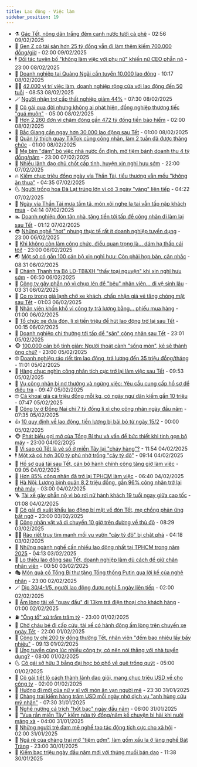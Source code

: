 ```yaml
---
title: Lao động - Việc làm
sidebar_position: 19
---
```


<!-- dantri-lao-dong-viec-lam:START -->
- ⚗️ [Gác Tết, nông dân trắng đêm canh nước tưới cà phê](https://dantri.com.vn/lao-dong-viec-lam/gac-tet-nong-dan-trang-dem-canh-nuoc-tuoi-ca-phe-20250207073935653.htm) - 02:56 09/02/2025
- 🙉 [Gen Z có tài sản hơn 25 tỷ đồng vẫn đi làm thêm kiếm 700.000 đồng/giờ](https://dantri.com.vn/lao-dong-viec-lam/gen-z-co-tai-san-hon-25-ty-dong-van-di-lam-them-kiem-700000-donggio-20250208163732990.htm) - 02:00 09/02/2025
- 🕴 [Đối tác tuyên bố &quot;không làm việc với phụ nữ&quot; khiến nữ CEO phẫn nộ](https://dantri.com.vn/lao-dong-viec-lam/doi-tac-tuyen-bo-khong-lam-viec-voi-phu-nu-khien-nu-ceo-phan-no-20250208153108957.htm) - 23:00 08/02/2025
- 🧐 [Doanh nghiệp tại Quảng Ngãi cần tuyển 10.000 lao động](https://dantri.com.vn/lao-dong-viec-lam/doanh-nghiep-tai-quang-ngai-can-tuyen-10000-lao-dong-20250208131221579.htm) - 10:17 08/02/2025
- 🧑‍💻 [42.000 vị trí việc làm, doanh nghiệp rộng cửa với lao động đến 50 tuổi](https://dantri.com.vn/lao-dong-viec-lam/42000-vi-tri-viec-lam-doanh-nghiep-rong-cua-voi-lao-dong-den-50-tuoi-20250208141423094.htm) - 08:53 08/02/2025
- 🪄 [Người nhận trợ cấp thất nghiệp giảm 44%](https://dantri.com.vn/lao-dong-viec-lam/nguoi-nhan-tro-cap-that-nghiep-giam-44-20250207120941451.htm) - 07:30 08/02/2025
- 🦣 [Cô gái qua đời nhưng không ai phát hiện, đồng nghiệp thương tiếc &quot;quá muộn&quot;](https://dantri.com.vn/lao-dong-viec-lam/co-gai-qua-doi-nhung-khong-ai-phat-hien-dong-nghiep-thuong-tiec-qua-muon-20250207164449648.htm) - 05:00 08/02/2025
- 🎡 [Hơn 2.260 đơn vị chậm đóng gần 472 tỷ đồng tiền bảo hiểm](https://dantri.com.vn/lao-dong-viec-lam/hon-2260-don-vi-cham-dong-gan-472-ty-dong-tien-bao-hiem-20250207214106640.htm) - 02:00 08/02/2025
- 🦍 [Bắc Giang cần ngay hơn 30.000 lao động sau Tết](https://dantri.com.vn/lao-dong-viec-lam/bac-giang-can-ngay-hon-30000-lao-dong-sau-tet-20250207171019303.htm) - 01:00 08/02/2025
- 🫶 [Quản lý thích quay TikTok cùng công nhân, làm 2 tuần đã được thăng chức](https://dantri.com.vn/lao-dong-viec-lam/quan-ly-thich-quay-tiktok-cung-cong-nhan-lam-2-tuan-da-duoc-thang-chuc-20250207230152324.htm) - 01:00 08/02/2025
- 🥸 [Mẹ bỉm &quot;dám&quot; bỏ việc nhà nước ổn định, mở tiệm bánh doanh thu 4 tỷ đồng/năm](https://dantri.com.vn/lao-dong-viec-lam/me-bim-dam-bo-viec-nha-nuoc-on-dinh-mo-tiem-banh-doanh-thu-4-ty-dongnam-20250207154410206.htm) - 23:00 07/02/2025
- 🎡 [Nhiều lãnh đạo chủ chốt cấp tỉnh, huyện xin nghỉ hưu sớm](https://dantri.com.vn/lao-dong-viec-lam/nhieu-lanh-dao-chu-chot-cap-tinh-huyen-xin-nghi-huu-som-20250207182125112.htm) - 22:00 07/02/2025
- 🔥 [Kiếm chục triệu đồng ngày vía Thần Tài, tiểu thương vẫn mếu &quot;không ăn thua&quot;](https://dantri.com.vn/lao-dong-viec-lam/kiem-chuc-trieu-dong-ngay-via-than-tai-tieu-thuong-van-meu-khong-an-thua-20250207110923255.htm) - 04:35 07/02/2025
- 🌜 [Người trồng hoa Đà Lạt trúng lớn vì có 3 ngày &quot;vàng&quot; liên tiếp](https://dantri.com.vn/lao-dong-viec-lam/nguoi-trong-hoa-da-lat-trung-lon-vi-co-3-ngay-vang-lien-tiep-20250207074017260.htm) - 04:22 07/02/2025
- 🤭 [Ngày vía Thần Tài mưa tầm tã, món xôi nghe lạ tai vẫn tấp nập khách mua](https://dantri.com.vn/lao-dong-viec-lam/ngay-via-than-tai-mua-tam-ta-mon-xoi-nghe-la-tai-van-tap-nap-khach-mua-20250207105933966.htm) - 04:14 07/02/2025
- 🏊 [Doanh nghiệp đón tận nhà, tặng tiền tới tấp để công nhân đi làm lại sau Tết](https://dantri.com.vn/lao-dong-viec-lam/doanh-nghiep-don-tan-nha-tang-tien-toi-tap-de-cong-nhan-di-lam-lai-sau-tet-20250206221837557.htm) - 01:12 07/02/2025
- 😎 [Những nghề &quot;hot&quot; nhưng thực tế rất ít doanh nghiệp tuyển dụng](https://dantri.com.vn/lao-dong-viec-lam/nhung-nghe-hot-nhung-thuc-te-rat-it-doanh-nghiep-tuyen-dung-20250204174123158.htm) - 23:00 06/02/2025
- 🤖 [Khi không còn làm công chức, điều quan trọng là… dám hạ thấp cái tôi!](https://dantri.com.vn/lao-dong-viec-lam/khi-khong-con-lam-cong-chuc-dieu-quan-trong-la-dam-ha-thap-cai-toi-20250206162245152.htm) - 23:00 06/02/2025
- 🌏 [Một sở có gần 100 cán bộ xin nghỉ hưu: Còn phải họp bàn, cân nhắc](https://dantri.com.vn/lao-dong-viec-lam/mot-so-co-gan-100-can-bo-xin-nghi-huu-con-phai-hop-ban-can-nhac-20250206145453556.htm) - 08:31 06/02/2025
- 🦏 [Chánh Thanh tra Bộ LĐ-TB&amp;XH &quot;thấy toại nguyện&quot; khi xin nghỉ hưu sớm](https://dantri.com.vn/lao-dong-viec-lam/chanh-thanh-tra-bo-ld-tbxh-thay-toai-nguyen-khi-xin-nghi-huu-som-20250206132101481.htm) - 06:50 06/02/2025
- 🤔 [Công ty gây phẫn nộ vì chụp lén để &quot;bêu&quot; nhân viên... đi vệ sinh lâu](https://dantri.com.vn/lao-dong-viec-lam/cong-ty-gay-phan-no-vi-chup-len-de-beu-nhan-vien-di-ve-sinh-lau-20250205164132100.htm) - 03:31 06/02/2025
- 🌮 [Co ro trong giá lạnh chờ xe khách, chấp nhận giá vé tăng chóng mặt sau Tết](https://dantri.com.vn/lao-dong-viec-lam/co-ro-trong-gia-lanh-cho-xe-khach-chap-nhan-gia-ve-tang-chong-mat-sau-tet-20250206073743179.htm) - 01:03 06/02/2025
- 💪 [Nhân viên khốn khổ vì công ty trả lương bằng... phiếu mua hàng](https://dantri.com.vn/lao-dong-viec-lam/nhan-vien-khon-kho-vi-cong-ty-tra-luong-bang-phieu-mua-hang-20250203104043709.htm) - 01:00 06/02/2025
- 💪 [Tổ chức xe đưa đón, lì xì tiền triệu để hút lao động trở lại sau Tết](https://dantri.com.vn/lao-dong-viec-lam/to-chuc-xe-dua-don-li-xi-tien-trieu-de-hut-lao-dong-tro-lai-sau-tet-20250205212250494.htm) - 00:15 06/02/2025
- 🦒 [Doanh nghiệp chi thưởng tới tấp để &quot;săn&quot; công nhân sau Tết](https://dantri.com.vn/lao-dong-viec-lam/doanh-nghiep-chi-thuong-toi-tap-de-san-cong-nhan-sau-tet-20250205153045627.htm) - 23:01 05/02/2025
- 🐵 [100.000 cán bộ tinh giản: Người thoát cảnh &quot;sống mòn&quot;, kẻ sẽ thành ông chủ?](https://dantri.com.vn/lao-dong-viec-lam/100000-can-bo-tinh-gian-nguoi-thoat-canh-song-mon-ke-se-thanh-ong-chu-20250205205826117.htm) - 23:00 05/02/2025
- 🤓 [Doanh nghiệp ráo riết tìm lao động, trả lương đến 35 triệu đồng/tháng](https://dantri.com.vn/lao-dong-viec-lam/doanh-nghiep-rao-riet-tim-lao-dong-tra-luong-den-35-trieu-dongthang-20250205160002827.htm) - 11:01 05/02/2025
- 🧐 [Hàng chục nghìn công nhân tích cực trở lại làm việc sau Tết](https://dantri.com.vn/lao-dong-viec-lam/hang-chuc-nghin-cong-nhan-tich-cuc-tro-lai-lam-viec-sau-tet-20250205160801702.htm) - 09:53 05/02/2025
- 💪 [Vụ công nhân bị nợ thưởng và ngừng việc: Yêu cầu cung cấp hồ sơ để điều tra](https://dantri.com.vn/lao-dong-viec-lam/vu-cong-nhan-bi-no-thuong-va-ngung-viec-yeu-cau-cung-cap-ho-so-de-dieu-tra-20250205162455932.htm) - 09:47 05/02/2025
- 🤓 [Cá khoai giá cả triệu đồng mỗi kg, có ngày ngư dân kiếm gần 10 triệu](https://dantri.com.vn/lao-dong-viec-lam/ca-khoai-gia-ca-trieu-dong-moi-kg-co-ngay-ngu-dan-kiem-gan-10-trieu-20250205122937248.htm) - 07:47 05/02/2025
- 💯 [Công ty ở Đồng Nai chi 7 tỷ đồng lì xì cho công nhân ngày đầu năm](https://dantri.com.vn/lao-dong-viec-lam/cong-ty-o-dong-nai-chi-7-ty-dong-li-xi-cho-cong-nhan-ngay-dau-nam-20250205130126614.htm) - 07:35 05/02/2025
- 👍 [10 quy định về lao động, tiền lương bị bãi bỏ từ ngày 15/2](https://dantri.com.vn/lao-dong-viec-lam/10-quy-dinh-ve-lao-dong-tien-luong-bi-bai-bo-tu-ngay-152-20250203100834481.htm) - 00:00 05/02/2025
- 🐵 [Phát biểu gợi mở của Tổng Bí thư và vấn đề bức thiết khi tinh gọn bộ máy](https://dantri.com.vn/lao-dong-viec-lam/phat-bieu-goi-mo-cua-tong-bi-thu-va-van-de-buc-thiet-khi-tinh-gon-bo-may-20250204192512428.htm) - 23:00 04/02/2025
- 💂 [Vì sao cứ Tết là vé số ở miền Tây lại &quot;cháy hàng&quot;?](https://dantri.com.vn/lao-dong-viec-lam/vi-sao-cu-tet-la-ve-so-o-mien-tay-lai-chay-hang-20250204170059840.htm) - 11:54 04/02/2025
- 🕴 [Một xã có hơn 300 tỷ phú nhờ trồng &quot;cây tỷ đô&quot;](https://dantri.com.vn/lao-dong-viec-lam/mot-xa-co-hon-300-ty-phu-nho-trong-cay-ty-do-20250204155633270.htm) - 09:14 04/02/2025
- 👀 [Hồ sơ quá tải sau Tết, cán bộ hành chính công tăng giờ làm việc](https://dantri.com.vn/lao-dong-viec-lam/ho-so-qua-tai-sau-tet-can-bo-hanh-chinh-cong-tang-gio-lam-viec-20250204143518955.htm) - 09:05 04/02/2025
- 🦄 [Hơn 85% công nhân đã trở lại TPHCM làm việc](https://dantri.com.vn/lao-dong-viec-lam/hon-85-cong-nhan-da-tro-lai-tphcm-lam-viec-20250204120828871.htm) - 06:40 04/02/2025
- 🔭 [Hà Nội: Lương bình quân 8,2 triệu đồng, gần 96% công nhân trở lại nhà máy](https://dantri.com.vn/lao-dong-viec-lam/ha-noi-luong-binh-quan-82-trieu-dong-gan-96-cong-nhan-tro-lai-nha-may-20250204095037017.htm) - 03:00 04/02/2025
- 🪜 [Tài xế gây phẫn nộ vì bỏ rơi nữ hành khách 19 tuổi ngay giữa cao tốc](https://dantri.com.vn/lao-dong-viec-lam/tai-xe-gay-phan-no-vi-bo-roi-nu-hanh-khach-19-tuoi-ngay-giua-cao-toc-20250203153050723.htm) - 01:08 04/02/2025
- 🌊 [Cô gái đi xuất khẩu lao động bí mật về đón Tết, mẹ chồng phản ứng bất ngờ](https://dantri.com.vn/lao-dong-viec-lam/co-gai-di-xuat-khau-lao-dong-bi-mat-ve-don-tet-me-chong-phan-ung-bat-ngo-20250203222552404.htm) - 23:00 03/02/2025
- 💯 [Công nhân vật vã di chuyển 10 giờ trên đường về thủ đô](https://dantri.com.vn/lao-dong-viec-lam/cong-nhan-vat-va-di-chuyen-10-gio-tren-duong-ve-thu-do-20250203113914715.htm) - 08:29 03/02/2025
- 👨‍🏫 [Ráo riết truy tìm manh mối vụ vườn &quot;cây tỷ đô&quot; bị chặt phá](https://dantri.com.vn/lao-dong-viec-lam/rao-riet-truy-tim-manh-moi-vu-vuon-cay-ty-do-bi-chat-pha-20250203110350740.htm) - 04:18 03/02/2025
- 🙉 [Những ngành nghề cần nhiều lao động nhất tại TPHCM trong năm 2025](https://dantri.com.vn/lao-dong-viec-lam/nhung-nganh-nghe-can-nhieu-lao-dong-nhat-tai-tphcm-trong-nam-2025-20250202190505026.htm) - 04:13 03/02/2025
- 🦄 [Lo thiếu lao động sau Tết, doanh nghiệp làm đủ cách để giữ chân nhân viên](https://dantri.com.vn/lao-dong-viec-lam/lo-thieu-lao-dong-sau-tet-doanh-nghiep-lam-du-cach-de-giu-chan-nhan-vien-20250128105307925.htm) - 00:50 03/02/2025
- 🎭 [Món quà cố Tổng Bí thư tặng Tổng thống Putin qua lời kể của nghệ nhân](https://dantri.com.vn/lao-dong-viec-lam/mon-qua-co-tong-bi-thu-tang-tong-thong-putin-qua-loi-ke-cua-nghe-nhan-20250127215545809.htm) - 23:00 02/02/2025
- 🪄 [Dịp 30/4-1/5, người lao động được nghỉ 5 ngày liên tiếp](https://dantri.com.vn/lao-dong-viec-lam/dip-304-15-nguoi-lao-dong-duoc-nghi-5-ngay-lien-tiep-20250201090021652.htm) - 02:00 02/02/2025
- 🌁 [Ấm lòng tài xế &quot;quay đầu&quot; đi 13km trả điện thoại cho khách hàng](https://dantri.com.vn/lao-dong-viec-lam/am-long-tai-xe-quay-dau-di-13km-tra-dien-thoai-cho-khach-hang-20250201210704958.htm) - 01:00 02/02/2025
- ⛽️ [&quot;Ông tổ&quot; xứ trầm trăm tỷ](https://dantri.com.vn/lao-dong-viec-lam/ong-to-xu-tram-tram-ty-20250111225333813.htm) - 23:00 01/02/2025
- 🤩 [Chở cháu bé đi cấp cứu, tài xế có hành động ấm lòng trên chuyến xe ngày Tết](https://dantri.com.vn/lao-dong-viec-lam/cho-chau-be-di-cap-cuu-tai-xe-co-hanh-dong-am-long-tren-chuyen-xe-ngay-tet-20250201192239275.htm) - 22:00 01/02/2025
- 🌝 [Công ty chi 200 tỷ đồng thưởng Tết, nhân viên &quot;đếm bao nhiêu lấy bấy nhiêu&quot;](https://dantri.com.vn/lao-dong-viec-lam/cong-ty-chi-200-ty-dong-thuong-tet-nhan-vien-dem-bao-nhieu-lay-bay-nhieu-20250201151017032.htm) - 09:13 01/02/2025
- 🤗 [Ứng tuyển cùng lúc nhiều công ty, có nên nói thẳng với nhà tuyển dụng?](https://dantri.com.vn/lao-dong-viec-lam/ung-tuyen-cung-luc-nhieu-cong-ty-co-nen-noi-thang-voi-nha-tuyen-dung-20250123155310722.htm) - 08:00 01/02/2025
- 🌜 [Cô gái sở hữu 3 bằng đại học bỏ phố về quê trồng quýt](https://dantri.com.vn/lao-dong-viec-lam/co-gai-so-huu-3-bang-dai-hoc-bo-pho-ve-que-trong-quyt-20250201065520770.htm) - 05:00 01/02/2025
- 👀 [Cô gái tiết lộ cách thành lãnh đạo giỏi, mang chục triệu USD về cho công ty](https://dantri.com.vn/lao-dong-viec-lam/co-gai-tiet-lo-cach-thanh-lanh-dao-gioi-mang-chuc-trieu-usd-ve-cho-cong-ty-20250123162127653.htm) - 02:00 01/02/2025
- 🫣 [Hướng đi mới của nữ y sĩ với món ăn vạn người mê](https://dantri.com.vn/lao-dong-viec-lam/huong-di-moi-cua-nu-y-si-voi-mon-an-van-nguoi-me-20250121155053933.htm) - 23:30 31/01/2025
- 🧠 [Chàng trai kiếm hàng trăm USD mỗi ngày nhờ dịch vụ &quot;anh hùng cứu mỹ nhân&quot;](https://dantri.com.vn/lao-dong-viec-lam/chang-trai-kiem-hang-tram-usd-moi-ngay-nho-dich-vu-anh-hung-cuu-my-nhan-20250130151213847.htm) - 07:30 31/01/2025
- 🎊 [Nghề nướng cá trích &quot;hốt bạc&quot; ngày đầu năm](https://dantri.com.vn/lao-dong-viec-lam/nghe-nuong-ca-trich-hot-bac-ngay-dau-nam-20250130090554087.htm) - 06:00 31/01/2025
- 🧰 [&quot;Vua rắn miền Tây&quot; kiếm nửa tỷ đồng/năm kể chuyện bi hài khi nuôi mãng xà](https://dantri.com.vn/lao-dong-viec-lam/vua-ran-mien-tay-kiem-nua-ty-dongnam-ke-chuyen-bi-hai-khi-nuoi-mang-xa-20250128103214105.htm) - 04:00 31/01/2025
- 🐘 [Những người trẻ đam mê nghề tạo tác động tích cực cho xã hội](https://dantri.com.vn/lao-dong-viec-lam/nhung-nguoi-tre-dam-me-nghe-tao-tac-dong-tich-cuc-cho-xa-hoi-20250121104231206.htm) - 02:00 31/01/2025
- 🥳 [Ngã rẽ của chàng trai mở &quot;tiệm gớm&quot;, làm gốm xấu lạ ở làng nghề Bát Tràng](https://dantri.com.vn/lao-dong-viec-lam/nga-re-cua-chang-trai-mo-tiem-gom-lam-gom-xau-la-o-lang-nghe-bat-trang-20250117165837296.htm) - 23:00 30/01/2025
- 🐎 [Kiếm bạc triệu ngày đầu năm mới với thúng muối bán dạo](https://dantri.com.vn/lao-dong-viec-lam/kiem-bac-trieu-ngay-dau-nam-moi-voi-thung-muoi-ban-dao-20250130102808938.htm) - 11:38 30/01/2025<!-- dantri-lao-dong-viec-lam:END -->
